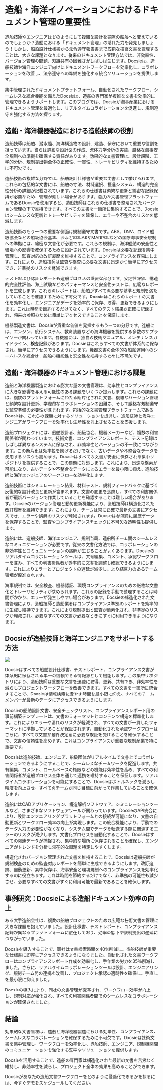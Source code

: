 # 造船・海洋イノベーションにおけるドキュメント管理の重要性

造船技師やエンジニアはどのようにして複雑な設計を実際の船舶へと変えているのでしょうか？造船における「ドキュメント管理」の隠れた力を発見しましょう！しかし、船舶設計仕様書から法令遵守報告書まで広範な技術文書を管理することは、大きな課題となります。従来のドキュメント管理方法では、非効率性、バージョン管理の問題、知識共有の困難さがしばしば生じます。Docsieは、造船技師や海洋エンジニア向けにドキュメントワークフローを効率化し、コラボレーションを改善し、法令遵守への準備を強化する統合ソリューションを提供します。

集中管理されたドキュメントプラットフォーム、自動化されたワークフロー、シームレスな統合機能を備えたDocsieは、造船の専門家が複雑な文書を効率的に管理できるようサポートします。このブログでは、Docsieが海事産業におけるドキュメント管理を最適化し、リアルタイムコラボレーションを促進し、規制遵守を強化する方法を探ります。

## 造船・海洋機器製造における造船技師の役割

造船技師は船舶、潜水艦、海洋構造物の設計、建造、保守において重要な役割を担っています。彼らは詳細な設計図の作成、流体力学分析の実施、厳格な海事安全規制への準拠を確保する責任があります。効果的な文書管理は、設計段階、工学的分析、規制提出物全体の正確性、一貫性、トレーサビリティを維持するために不可欠です。

造船技術の複雑な分野では、船舶設計仕様書が重要な文書として挙げられます。これらの包括的な文書には、船舶の寸法、材料選択、推進システム、構造的完全性分析の詳細が記載されています。これらの仕様書は頻繁な更新と綿密な記録保持が必要なため、管理が難しい場合があります。強力な文書管理プラットフォームであるDocsieを使用すると、造船技師はこれらの仕様書を整理されたバージョン管理の下で維持できます。すべての文書を一箇所に集約することで、Docsieはシームレスな更新とトレーサビリティを確保し、エラーや不整合のリスクを低減します。

造船技術のもう一つの重要な側面は規制遵守文書です。ABS、DNV、ロイド船級協会などの船級協会基準、およびSOLASやMARPOLなどの国際海事安全規制への準拠には、綿密な文書化が必要です。これらの規制は、海洋船舶の安全性と環境への影響を確保するために設計されています。Docsieは必要な記録を集中管理し、監査対応の改訂履歴を維持することで、コンプライアンスを容易にします。これにより、造船技師は監査や検査に必要な文書に迅速かつ簡単にアクセスでき、非準拠のリスクを軽減できます。

テストおよび認証レポートも造船プロセスの重要な部分です。安定性評価、構造的完全性評価、海上試験などのパフォーマンスと安全性テストは、広範なレポートを生成します。これらのレポートは、船舶がすべての必要な基準と規制を満たしていることを確認するために不可欠です。Docsieはこれらのレポートの文書化を効率化し、エンジニアがデータを効率的に保存、取得、更新できるようにします。これは時間を節約するだけでなく、すべてのテスト結果が正確に記録され、将来の参照のために簡単にアクセスできることを保証します。

機器製造文書は、Docsieが貴重な価値を発揮するもう一つの分野です。造船には、エンジン、航行システム、救命装置などの海洋機器を提供する多数のサプライヤーが関わっています。各機器には、独自の技術マニュアル、メンテナンスガイドライン、検査記録があります。Docsieはこれらすべての文書が体系的に保存され、簡単にアクセスできるようにします。機器文書の全体的な船舶運用へのシームレスな統合は、船舶の機能性と安全性を維持するために不可欠です。

## 造船・海洋機器のドキュメント管理における課題

造船と海洋機器製造における膨大な量の文書管理は、効率性とコンプライアンスに大きな影響を与える可能性のある課題をいくつか提示します。これらの課題には、複数のプラットフォームにわたる断片化された文書、複雑なバージョン管理と頻繁な設計更新、学際的なコラボレーションの困難さ、そして厳格な規制遵守と監査準備の必要性が含まれます。包括的な文書管理プラットフォームであるDocsieは、これらの課題に対するソリューションを提供し、造船技師と海洋エンジニアがワークフローを効率化し生産性を向上させることを支援します。

造船プロジェクトには、船舶設計者、船級協会、機器メーカーなど、複数の利害関係者が関わっています。技術文書、コンプライアンスレポート、テスト記録はしばしば異なるシステムに保存され、非効率性とバージョンの不一致につながります。この断片化は効率性を妨げるだけでなく、古いデータや不整合なデータを使用するリスクも高めます。Docsieはすべての文書が安全に保存される集中リポジトリを提供することで、この問題に対処します。これにより、迅速な検索が可能になり、古いデータや不整合なデータによるエラーを最小限に抑え、造船技師と海洋エンジニアのワークフローを効率化します。

造船技術にはシミュレーション結果、材料テスト、規制フィードバックに基づく反復的な設計改良と更新が含まれます。文書の変更を追跡し、すべての利害関係者が最新バージョンで作業していることを確認することは難しい場合があります。Docsieのバージョン管理と動的更新機能により、造船技師は構造化された改訂履歴を維持できます。これにより、チームは常に正確で最新の文書にアクセスでき、エラーや誤解のリスクが軽減されます。Docsieは参照用に履歴データを保存することで、監査やコンプライアンスチェックに不可欠な透明性も提供します。

造船には、造船技師、海洋エンジニア、規制当局、造船所チーム間のシームレスなコミュニケーションが必要です。従来の文書化方法では、コラボレーションの非効率性とコミュニケーションの誤解が生じることがよくあります。Docsieのリアルタイムコラボレーションツールは、共有編集、コメント、承認ワークフローを含み、すべての利害関係者が効率的に文書を調整し確認できるようにします。これによりエラーとプロジェクトの遅延が減少し、より結束力のあるチーム環境が促進されます。

海事規制では、安全検査、機器認証、環境コンプライアンスのための厳格な文書化とトレーサビリティが求められます。これらの記録を手動で整理することは時間がかかり、エラーが発生しやすい場合があります。Docsieの構造化された文書管理により、造船技師と造船業者はコンプライアンス準拠のレポートを効率的に生成し維持できます。これにより規制提出と監査が簡素化され、非準拠のリスクが軽減され、必要なすべての文書が必要なときにすぐに利用できるようになります。

## Docsieが造船技師と海洋エンジニアをサポートする方法

![](https://cdn.docsie.io/workspace_PxAvC1Uenuc7ad6H3/doc_wn84Jkoc6hIMTO2eE/file_swf3iYQrJIFPjoDx6/image_cff3494d-50fe-0d8b-82e3-989ae0f56f9e.jpg)

Docsieはすべての船舶設計仕様書、テストレポート、コンプライアンス文書が体系的に保存される単一の信頼できる情報源として機能します。この集中リポジトリにより、造船技師は重要な文書を迅速に取得、更新、共有でき、非効率性を減らしプロジェクトワークフローを改善できます。すべての文書を一箇所に統合することで、Docsieは情報検索に費やす時間を最小限に抑え、すべてのチームメンバーが最新のデータにアクセスできるようにします。

Docsieの船舶設計文書、安全チェックリスト、コンプライアンスレポート用の事前構築テンプレートは、文書のフォーマットとコンテンツ構造を標準化します。これによりエラーや漏れのリスクが軽減され、すべての文書が一貫したフォーマットに準拠していることが保証されます。自動化された承認ワークフローはさらに、すべての文書が最終決定前に必要な検証を受けることを確保することで、文書の信頼性を高めます。これはコンプライアンスが重要な規制産業で特に重要です。

Docsieは造船技師、エンジニア、船級団体がリアルタイムで文書上でコラボレーションできるようにすることで、シームレスなチームワークを促進します。共有編集、コメント、ロールベースの権限などの機能は効率性を高め、すべての利害関係者が造船プロセス全体を通じて連携を維持することを保証します。リアルタイムコラボレーションを可能にすることで、Docsieはボトルネックを減らし精度を向上させ、すべてのチームが同じ目標に向かって作業していることを確保します。

造船にはCADアプリケーション、構造解析ソフトウェア、シミュレーションツールなど、さまざまなソフトウェアツールが関わっています。DocsieのAPI統合により、設計エンジニアリングプラットフォームとの接続が可能になり、文書の自動更新とワークフロー効率の向上が実現します。この統合機能により、手動でのデータ入力の必要性がなくなり、システム間でデータを転送する際に関連するエラーのリスクが減少します。文書化プロセスを自動化することで、Docsieはすべての関連データが捕捉され、集中的な場所に保存されることを確保し、エンジニアがトレンドを分析し潜在的な問題を特定しやすくします。

構造化されバージョン管理された文書を維持することで、Docsieは造船技師が規制検査のための監査対応レポートを簡単に生成できるようにします。改訂追跡、自動更新、集中保存は、海事安全と環境規制へのコンプライアンスを効率化するのに役立ちます。これは時間を節約するだけでなく、非準拠の可能性も減少させ、必要なすべての文書がすぐに利用可能で最新であることを確保します。

## 事例研究：Docsieによる造船ドキュメント効率の向上

ある大手造船会社は、複数の船舶プロジェクトのための広範な技術文書の管理に大きな課題を抱えていました。設計仕様書、テストレポート、コンプライアンス記録が異なるプラットフォームに散在しており、効率の低下や規制提出の遅延につながっていました。

Docsieを導入することで、同社は文書検索時間を40％削減し、造船技師が重要な仕様書に即座にアクセスできるようになりました。自動化された文書ワークフローはコンプライアンスレポート作成を効率化し、手作業の労力を35％削減しました。さらに、リアルタイムコラボレーションツールは設計、エンジニアリング、規制チーム間の連携を改善し、プロジェクト承認の適時性を確保し、手直しを最小限に抑えました。

Docsieの導入により、同社の文書管理が変革され、ワークフロー効率が向上し、規制対応が強化され、すべての利害関係者間でのシームレスなコラボレーションが確保されました。

## 結論

効果的な文書管理は、造船と海洋機器製造における効率性、コンプライアンス、シームレスなコラボレーションを確保するために不可欠です。Docsieは技術文書を集中管理し、ワークフローを効率化し、造船技師、エンジニア、規制機関間のコミュニケーションを強化する堅牢なソリューションを提供します。

Docsieを活用することで、造船の専門家は構造化された最新の文書を苦労なく維持し、非効率性を減らし、プロジェクト全体の効果を高めることができます。

Docsieがあなたの造船文書ワークフローをどのように最適化できるかを探るには、今すぐデモをスケジュールしてください。